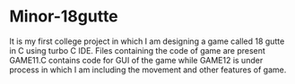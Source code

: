 # Minor-18gutte
It is my first college project in which I am designing a game called 18 gutte in C using turbo C IDE. Files containing the code of game are present 
GAME11.C contains code for GUI of the game while GAME12 is under process in which I am including the movement and other features of game.

